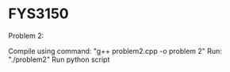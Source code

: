 # FYS3150

Problem 2:

Compile using command: "g++ problem2.cpp -o problem 2"
Run: "./problem2"
Run python script   